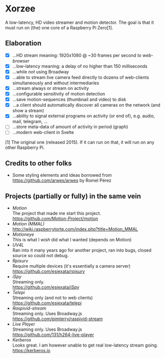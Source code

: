 # Xorzee
A low-latency, HD video streamer and motion detector. The goal is that it must run on (the) one core of a Raspberry Pi Zero[1].

## Elaboration
- [x] ...HD stream meaning: 1920x1080 @ ~30 frames per second _to web-browser_
- [x] ...low-latency meaning: a delay of no higher than 150 milliseconds
- [x] ...while _not_ using Broadway
- [x] ...able to stream live camera feed directly to dozens of web-clients simultaneously and without intermediaries
- [x] ...stream always or stream on activity
- [x] ...configurable sensitivity of motion detection
- [x] ...save motion-sequences (thumbnail and video) to disk
- [x] ...a client should automatically discover all cameras on the network (and show a stream)
- [x] ...ability to signal external programs on activity (or end of), e.g. audio, mail, telegram, ...
- [ ] ...store meta-data of amount of activity in period (graph)
- [ ] ...modern web-client in Svelte

[1] The original one (released 2015). If it can run on that, it will run on any other Raspberry Pi.

## Credits to other folks
- Some styling elements and ideas borrowed from https://github.com/arwes/arwes by Romel Pérez

## Projects (partially or fully) in the same vein
- _Motion_  
  The project that made me start this project.  
  https://github.com/Motion-Project/motion
- _Motion (MMAL)_  
  http://wiki.raspberrytorte.com/index.php?title=Motion_MMAL  
- _Motioneye_  
  This is what I _wish_ did what I wanted (depends on Motion)
- _UV4L_  
  Ran into it many years ago for another project, ran into bugs, closed source so could not debug.  
- _Rpisurv_  
  Require multiple devices (it's essentially a camera server)  
  https://github.com/esiexata/rpisurv
- _iSpy_  
  Streaming only.  
  https://github.com/esiexata/iSpy
- _Telepi_  
  Streaming only (and not to web clients)  
  https://github.com/esiexata/telepi
- _Raspivid-stream_  
  Streaming only. Uses Broadway.js  
  https://github.com/pimterry/raspivid-stream
- _Live Player_  
  Streaming only. Uses Broadway.js  
  https://github.com/131/h264-live-player
- _Kerberos_  
  Looks great. I am however unable to get real low-latency stream going.  
  https://kerberos.io
